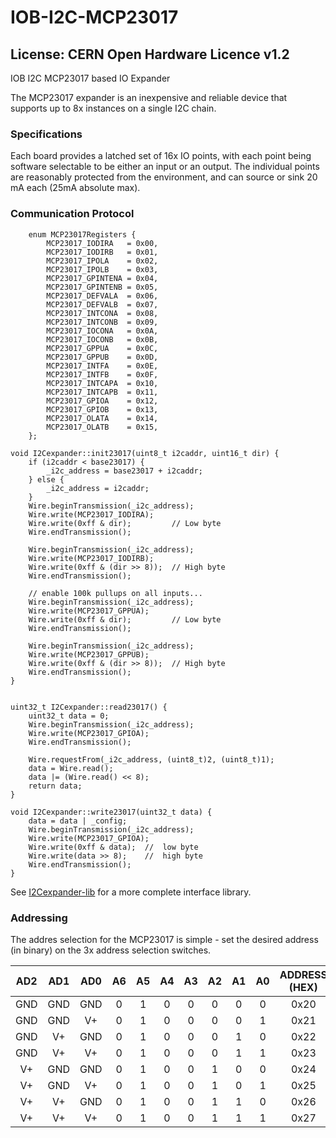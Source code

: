 # IOB-I2C-MCP23017
## License: CERN Open Hardware Licence v1.2

IOB I2C MCP23017 based IO Expander

The MCP23017 expander is an inexpensive and reliable device that supports up to 8x instances on a single I2C chain.

### Specifications

Each board provides a latched set of 16x IO points, with each point
being software selectable to be either an input or an output. The
individual points are reasonably protected from the environment, and can
source or sink 20 mA each (25mA absolute max).

### Communication Protocol

``` {.cpp}
    enum MCP23017Registers {
        MCP23017_IODIRA   = 0x00,
        MCP23017_IODIRB   = 0x01,
        MCP23017_IPOLA    = 0x02,
        MCP23017_IPOLB    = 0x03,
        MCP23017_GPINTENA = 0x04,
        MCP23017_GPINTENB = 0x05,
        MCP23017_DEFVALA  = 0x06,
        MCP23017_DEFVALB  = 0x07,
        MCP23017_INTCONA  = 0x08,
        MCP23017_INTCONB  = 0x09,
        MCP23017_IOCONA   = 0x0A,
        MCP23017_IOCONB   = 0x0B,
        MCP23017_GPPUA    = 0x0C,
        MCP23017_GPPUB    = 0x0D,
        MCP23017_INTFA    = 0x0E,
        MCP23017_INTFB    = 0x0F,
        MCP23017_INTCAPA  = 0x10,
        MCP23017_INTCAPB  = 0x11,
        MCP23017_GPIOA    = 0x12,
        MCP23017_GPIOB    = 0x13,
        MCP23017_OLATA    = 0x14,
        MCP23017_OLATB    = 0x15,
    };

void I2Cexpander::init23017(uint8_t i2caddr, uint16_t dir) {
    if (i2caddr < base23017) {
        _i2c_address = base23017 + i2caddr;
    } else {
        _i2c_address = i2caddr;
    }
    Wire.beginTransmission(_i2c_address);
    Wire.write(MCP23017_IODIRA);
    Wire.write(0xff & dir);         // Low byte
    Wire.endTransmission();

    Wire.beginTransmission(_i2c_address);
    Wire.write(MCP23017_IODIRB);
    Wire.write(0xff & (dir >> 8));  // High byte
    Wire.endTransmission();

    // enable 100k pullups on all inputs...
    Wire.beginTransmission(_i2c_address);
    Wire.write(MCP23017_GPPUA);
    Wire.write(0xff & dir);         // Low byte
    Wire.endTransmission();

    Wire.beginTransmission(_i2c_address);
    Wire.write(MCP23017_GPPUB);
    Wire.write(0xff & (dir >> 8));  // High byte
    Wire.endTransmission();
}


uint32_t I2Cexpander::read23017() {
    uint32_t data = 0;
    Wire.beginTransmission(_i2c_address);
    Wire.write(MCP23017_GPIOA);
    Wire.endTransmission();

    Wire.requestFrom(_i2c_address, (uint8_t)2, (uint8_t)1);
    data = Wire.read();
    data |= (Wire.read() << 8);
    return data;
}

void I2Cexpander::write23017(uint32_t data) {
    data = data | _config;
    Wire.beginTransmission(_i2c_address);
    Wire.write(MCP23017_GPIOA);
    Wire.write(0xff & data);  //  low byte
    Wire.write(data >> 8);    //  high byte
    Wire.endTransmission();
}
```

See [I2Cexpander-lib](/pages/I2Cexpander "wikilink") for a more complete interface
library.


### Addressing
The addres selection for the MCP23017 is simple - set the desired address (in binary) on the 3x address selection switches.

**AD2**|**AD1**|**AD0**|**A6**|**A5**|**A4**|**A3**|**A2**|**A1**|**A0**|**ADDRESS (HEX)**
:-----:|:-----:|:-----:|:-----:|:-----:|:-----:|:-----:|:-----:|:-----:|:-----:|:-----:
GND|GND|GND|0|1|0|0|0|0|0|0x20
GND|GND|V+|0|1|0|0|0|0|1|0x21
GND|V+|GND|0|1|0|0|0|1|0|0x22
GND|V+|V+|0|1|0|0|0|1|1|0x23
V+|GND|GND|0|1|0|0|1|0|0|0x24
V+|GND|V+|0|1|0|0|1|0|1|0x25
V+|V+|GND|0|1|0|0|1|1|0|0x26
V+|V+|V+|0|1|0|0|1|1|1|0x27


